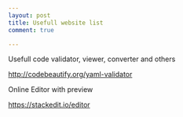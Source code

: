```yaml
---
layout: post
title: Usefull website list
comment: true

---
```



Usefull code validator, viewer, converter and others

http://codebeautify.org/yaml-validator

Online Editor with preview

https://stackedit.io/editor
